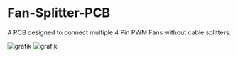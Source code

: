 # Fan-Splitter-PCB
A PCB designed to connect multiple 4 Pin PWM Fans without cable splitters.

![grafik](https://user-images.githubusercontent.com/58786821/197401625-219ae253-9c2f-45dc-94bc-d0c923842508.png)
![grafik](https://user-images.githubusercontent.com/58786821/197401845-ec88b008-87c2-4e61-9288-77eb6b9395b6.png)
